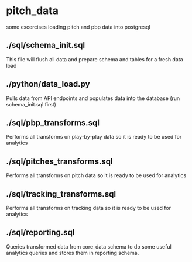# pitch_data
 some excercises loading pitch and pbp data into postgresql

## ./sql/schema_init.sql
 This file will flush all data and prepare schema and tables for a fresh data load

## ./python/data_load.py
 Pulls data from API endpoints and populates data into the database (run schema_init.sql first)
 
## ./sql/pbp_transforms.sql
 Performs all transforms on play-by-play data so it is ready to be used for analytics
 
## ./sql/pitches_transforms.sql
 Performs all transforms on pitch data so it is ready to be used for analytics
 
## ./sql/tracking_transforms.sql
 Performs all transforms on tracking data so it is ready to be used for analytics
 
## ./sql/reporting.sql
 Queries transformed data from core_data schema to do some useful analytics queries and stores them in reporting schema.
